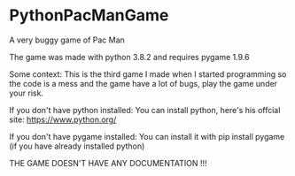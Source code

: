 # PythonPacManGame
A very buggy game of Pac Man

The game was made with python 3.8.2 and requires pygame 1.9.6

Some context:
  This is the third game I made when I started programming so the code is a mess and the game have a lot of bugs, play the game under your risk.

If you don't have python installed:
  You can install python, here's his offcial site: https://www.python.org/

If you don't have pygame installed:
  You can install it with pip install pygame (if you have already installed python)
    
THE GAME DOESN'T HAVE ANY DOCUMENTATION !!!
